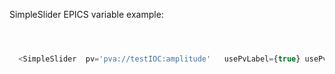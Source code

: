 
SimpleSlider EPICS variable example:
```js



  <SimpleSlider  pv='pva://testIOC:amplitude'   usePvLabel={true} usePvMinMax={true} step={1}/>




```
